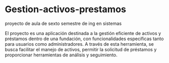 # Gestion-activos-prestamos
proyecto de aula de sexto semestre de ing en sistemas 

El proyecto es una aplicación destinada a la gestión eficiente de activos y préstamos dentro de una fundación, con funcionalidades específicas tanto para usuarios como administradores. A través de esta herramienta, se busca facilitar el manejo de activos, permitir la solicitud de préstamos y proporcionar herramientas de análisis y seguimiento.
